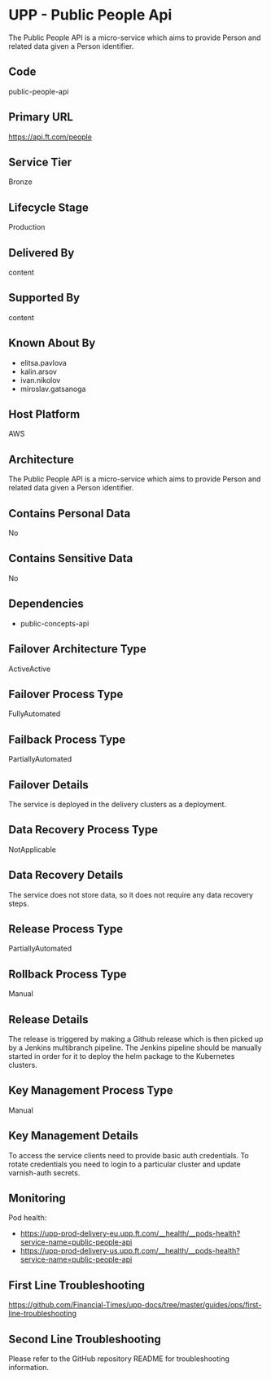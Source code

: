 # UPP - Public People Api

The Public People API is a micro-service which aims to provide Person and
related data given a Person identifier.

## Code

public-people-api

## Primary URL

<https://api.ft.com/people>

## Service Tier

Bronze

## Lifecycle Stage

Production

## Delivered By

content

## Supported By

content

## Known About By

- elitsa.pavlova
- kalin.arsov
- ivan.nikolov
- miroslav.gatsanoga

## Host Platform

AWS

## Architecture

The Public People API is a micro-service which aims to provide Person and
related data given a Person identifier.

## Contains Personal Data

No

## Contains Sensitive Data

No

## Dependencies

- public-concepts-api

## Failover Architecture Type

ActiveActive

## Failover Process Type

FullyAutomated

## Failback Process Type

PartiallyAutomated

## Failover Details

The service is deployed in the delivery clusters as a deployment.

## Data Recovery Process Type

NotApplicable

## Data Recovery Details

The service does not store data, so it does not require any data recovery steps.

## Release Process Type

PartiallyAutomated

## Rollback Process Type

Manual

## Release Details

The release is triggered by making a Github release which is then picked up by a Jenkins multibranch pipeline. The Jenkins pipeline should be manually started in order for it to deploy the helm package to the Kubernetes clusters.

## Key Management Process Type

Manual

## Key Management Details

To access the service clients need to provide basic auth credentials.
To rotate credentials you need to login to a particular cluster and update varnish-auth secrets.

## Monitoring

Pod health:

- <https://upp-prod-delivery-eu.upp.ft.com/__health/__pods-health?service-name=public-people-api>
- <https://upp-prod-delivery-us.upp.ft.com/__health/__pods-health?service-name=public-people-api>

## First Line Troubleshooting

<https://github.com/Financial-Times/upp-docs/tree/master/guides/ops/first-line-troubleshooting>

## Second Line Troubleshooting

Please refer to the GitHub repository README for troubleshooting information.

